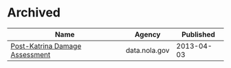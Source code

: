 # Archived

Name | Agency | Published
---- | ---- | ---------
[Post-Katrina Damage Assessment](../datasets/aned-jbk9.md) | data.nola.gov | 2013-04-03


